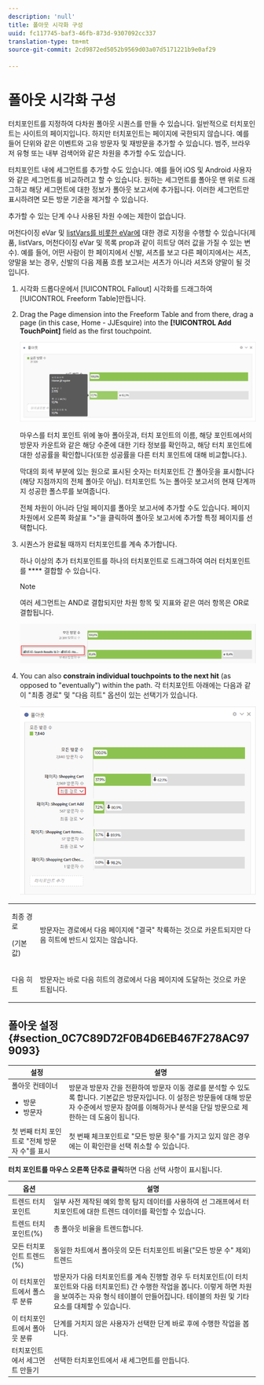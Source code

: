 ```yaml
---
description: 'null'
title: 폴아웃 시각화 구성
uuid: fc117745-baf3-46fb-873d-9307092cc337
translation-type: tm+mt
source-git-commit: 2cd9872ed5052b9569d03a07d5171221b9e0af29

---
```



# 폴아웃 시각화 구성

터치포인트를 지정하여 다차원 폴아웃 시퀀스를 만들 수 있습니다. 일반적으로 터치포인트는 사이트의 페이지입니다. 하지만 터치포인트는 페이지에 국한되지 않습니다. 예를 들어 단위와 같은 이벤트와 고유 방문자 및 재방문을 추가할 수 있습니다. 범주, 브라우저 유형 또는 내부 검색어와 같은 차원을 추가할 수도 있습니다.

터치포인트 내에 세그먼트를 추가할 수도 있습니다. 예를 들어 iOS 및 Android 사용자와 같은 세그먼트를 비교하려고 할 수 있습니다. 원하는 세그먼트를 폴아웃 맨 위로 드래그하고 해당 세그먼트에 대한 정보가 폴아웃 보고서에 추가됩니다. 이러한 세그먼트만 표시하려면 모든 방문 기준을 제거할 수 있습니다.

추가할 수 있는 단계 수나 사용된 차원 수에는 제한이 없습니다.

머천다이징 eVar 및 [listVars를 비롯한 eVar에](https://marketing.adobe.com/resources/help/ko_KR/sc/implement/listN.html) 대한 경로 지정을 수행할 수 있습니다(제품, listVars, 머천다이징 eVar 및 목록 prop과 같이 히트당 여러 값을 가질 수 있는 변수). 예를 들어, 어떤 사람이 한 페이지에서 신발, 셔츠를 보고 다른 페이지에서는 셔츠, 양말을 보는 경우, 신발의 다음 제품 흐름 보고서는 셔츠가 아니라 셔츠와 양말이 될 것입니다.

1. 시각화 드롭다운에서 [!UICONTROL Fallout] 시각화를 드래그하여 [!UICONTROL Freeform Table]만듭니다.

1. Drag the Page dimension into the Freeform Table and from there, drag a page (in this case, Home - JJEsquire) into the **[!UICONTROL Add TouchPoint]** field as the first touchpoint.

   ![](assets/fallout1.png)

   마우스를 터치 포인트 위에 놓아 폴아웃과, 터치 포인트의 이름, 해당 포인트에서의 방문자 카운트와 같은 해당 수준에 대한 기타 정보를 확인하고, 해당 터치 포인트에 대한 성공률을 확인합니다(또한 성공률을 다른 터치 포인트에 대해 비교합니다.).

   막대의 회색 부분에 있는 원으로 표시된 숫자는 터치포인트 간 폴아웃을 표시합니다(해당 지점까지의 전체 폴아웃 아님). 터치포인트 %는 폴아웃 보고서의 현재 단계까지 성공한 폴스루를 보여줍니다.

   전체 차원이 아니라 단일 페이지를 폴아웃 보고서에 추가할 수도 있습니다. 페이지 차원에서 오른쪽 화살표 &quot;>&quot;을 클릭하여 폴아웃 보고서에 추가할 특정 페이지를 선택합니다.

1. 시퀀스가 완료될 때까지 터치포인트를 계속 추가합니다.

   하나 이상의 추가 터치포인트를 하나의 터치포인트로 드래그하여 여러 터치포인트를 **** 결합할 수 있습니다.

   >[!NOTE]
   >
   >여러 세그먼트는 AND로 결합되지만 차원 항목 및 지표와 같은 여러 항목은 OR로 결합됩니다.

   ![](assets/multiple_obj_touchpoint.png)

1. You can also **constrain individual touchpoints to the next hit** (as opposed to &quot;eventually&quot;) within the path. 각 터치포인트 아래에는 다음과 같이 &quot;최종 경로&quot; 및 &quot;다음 히트&quot; 옵션이 있는 선택기가 있습니다.

   ![](assets/next-hit-eventually.png)

<table id="table_A91D99D9364B41929CC5A5BC907E8985"> 
 <tbody> 
  <tr> 
   <td colname="col1"> <p>최종 경로 </p> <p>(기본값) </p> </td> 
   <td colname="col2"> <p>방문자는 경로에서 다음 페이지에 "결국" 착륙하는 것으로 카운트되지만 다음 히트에 반드시 있지는 않습니다. </p> </td> 
  </tr> 
  <tr> 
   <td colname="col1"> <p>다음 히트 </p> </td> 
   <td colname="col2"> <p>방문자는 바로 다음 히트의 경로에서 다음 페이지에 도달하는 것으로 카운트됩니다. </p> </td> 
  </tr> 
 </tbody> 
</table>

## 폴아웃 설정 {#section_0C7C89D72F0B4D6EB467F278AC979093}

| 설정 | 설명 |
|--- |--- |
| 폴아웃 컨테이너 <ul><li>방문</li><li>방문자</li></ul> | 방문과 방문자 간을 전환하여 방문자 이동 경로를 분석할 수 있도록 합니다. 기본값은 방문자입니다. 이 설정은 방문들에 대해 방문자 수준에서 방문자 참여를 이해하거나 분석을 단일 방문으로 제한하는 데 도움이 됩니다.  |
| 첫 번째 터치 포인트로 &quot;전체 방문자 수&quot;를 표시 | 첫 번째 체크포인트로 &quot;모든 방문 횟수&quot;를 가지고 있지 않은 경우에는 이 확인란을 선택 취소할 수 있습니다.  |

**터치 포인트를 마우스 오른쪽 단추로 클릭**&#x200B;하면 다음 선택 사항이 표시됩니다.

| 옵션 | 설명 |
|--- |--- |
| 트렌드 터치포인트 | 일부 사전 제작된 예외 항목 탐지 데이터를 사용하여 선 그래프에서 터치포인트에 대한 트렌드 데이터를 확인할 수 있습니다. |
| 트렌드 터치포인트(%) | 총 폴아웃 비율을 트렌드합니다. |
| 모든 터치포인트 트렌드(%) | 동일한 차트에서 폴아웃의 모든 터치포인트 비율(&quot;모든 방문 수&quot; 제외) 트렌드 |
| 이 터치포인트에서 폴스루 분류 | 방문자가 다음 터치포인트를 계속 진행할 경우 두 터치포인트(이 터치포인트와 다음 터치포인트) 간 수행한 작업을 봅니다. 이렇게 하면 차원을 보여주는 자유 형식 테이블이 만들어집니다. 테이블의 차원 및 기타 요소를 대체할 수 있습니다. |
| 이 터치포인트에서 폴아웃 분류 | 단계를 거치지 않은 사용자가 선택한 단계 바로 후에 수행한 작업을 봅니다. |
| 터치포인트에서 세그먼트 만들기 | 선택한 터치포인트에서 새 세그먼트를 만듭니다. |
